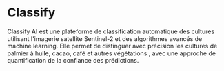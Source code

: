 # Classify
Classify AI est une plateforme de classification automatique des cultures utilisant l'imagerie satellite Sentinel-2 et des algorithmes avancés de machine learning. Elle permet de distinguer avec précision les cultures de palmier à huile, cacao, café et autres végétations , avec une approche de quantification de la confiance des prédictions.
